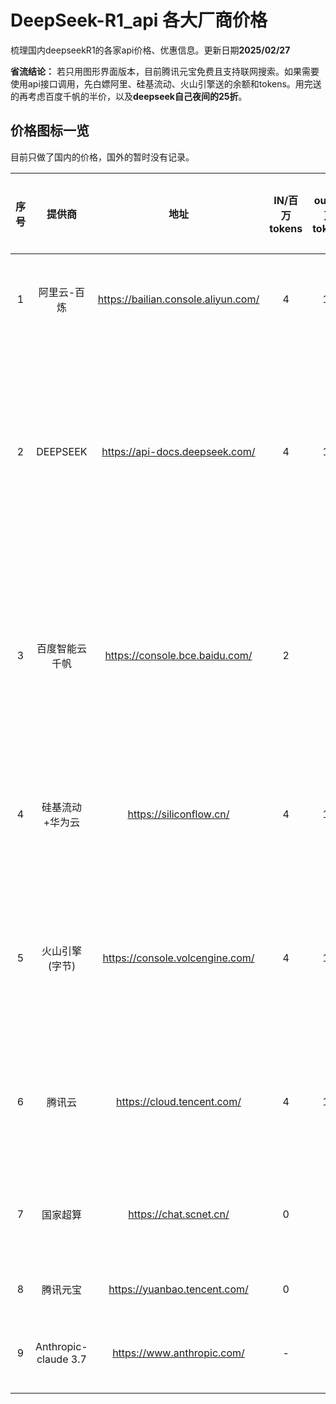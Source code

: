 # DeepSeek-R1_api 各大厂商价格
梳理国内deepseekR1的各家api价格、优惠信息。更新日期**2025/02/27**  

**省流结论：** 若只用图形界面版本，目前腾讯元宝免费且支持联网搜索。如果需要使用api接口调用，先白嫖阿里、硅基流动、火山引擎送的余额和tokens。用完送的再考虑百度千帆的半价，以及**deepseek自己夜间的25折**。

## 价格图标一览  
目前只做了国内的价格，国外的暂时没有记录。

| 序号 |        提供商        |                 地址                | IN/百万tokens | out/百万tokens | 优惠in | 优惠out |     优惠到期时间    | 优惠据今日 |                                                                             备注                                                                            |                                                        教程                                                        |
|:----:|:--------------------:|:-----------------------------------:|:-------------:|:--------------:|:------:|:-------:|:-------------------:|:----------:|:-----------------------------------------------------------------------------------------------------------------------------------------------------------:|:------------------------------------------------------------------------------------------------------------------:|
|   1  |      阿里云-百炼     | https://bailian.console.aliyun.com/ |       4       |       16       |    2   |    8    |      2025/2/23      |     (4)    |                                                      tokens优惠半价，新用户赠送100wtokens，有效期半年。                                                     | 阿里百炼调用   DeepSeek 模型_部署教程-阿里云技术解决方案                                                           |
|   2  |       DEEPSEEK       |    https://api-docs.deepseek.com/   |       4       |       16       |    1   |    4    | 夜间（00:30-08:30） |      -     | 百万tokens输入价格（缓存命中）为1元，**2月26日起，R1的api调用价格在夜间（00:30-08:30）为原价的25%！缓存命中的输入仅0.25元/百万tokens。目前为全网api价格最低。** |                                                         　                                                         |
|   3  |    百度智能云千帆    |    https://console.bce.baidu.com/   |       2       |        8       |    0   |    0    |      2025/2/18      |     (9)    |                                                            可免费体验，体验结束价格为官方价格半价                                                           | 手把手教你接入百度智能云   部署满血版DeepSeek大模型（解决部分百度用户无法介入api问题）_百度云deepseek api-CSDN博客 |
|   4  |    硅基流动+华为云   |       https://siliconflow.cn/       |       4       |       16       |    -   |    -    |          -          |      -     |                                                               注册即送14元余额，约2000万token                                                               | 不允许还有人无法丝滑地DeepSeek：如何用硅基流动稳定部署DeepSeek   R1？ - 知乎                                       |
|   5  |    火山引擎(字节)    |   https://console.volcengine.com/   |       4       |       16       |    2   |    8    |      2025/2/23      |     (4)    |                                                         所有模型用户免费体验50wtokens，优惠期间半价                                                         | 3分钟接入满血版DeepSeek-R1：字节火山引擎手把手教程！免费50万tokens！_火山引擎   deepseek-CSDN博客                  |
|   6  |        腾讯云        |      https://cloud.tencent.com/     |       4       |       16       |    0   |    0    |      2025/2/25      |     (2)    |                                                限时免费，腾讯云用户DeepSeek-R1模型限时免费服务，并发上限为5。                                               | 很丝滑，腾讯云上线满血deepseek，目前免费！-腾讯云开发者社区-腾讯云                                                 |
|   7  |       国家超算       |        https://chat.scnet.cn/       |       0       |        0       |    0   |    0    |       2025/3/9      |     10     |                                    api最高只支持到DeepSeek-R1-Distill-Qwen-32B;<br>     deepseek r1 671B 图形界面免费试用                                   | 　                                                                                                                 |
|   8  |       腾讯元宝       |     https://yuanbao.tencent.com/    |       0       |        0       |    0   |    0    |          -          |      -     |                                                                网页版免费试用且支持联网搜索。                                                               | 　                                                                                                                 |
|   9  | Anthropic-claude 3.7 |      https://www.anthropic.com/     |       -       |        -       |    -   |    -    |          -          |      -     |                                                   最新发布的大模型，号称现阶段最强推理能力。国内地区禁用。                                                  | 　                                                                                                                 |
